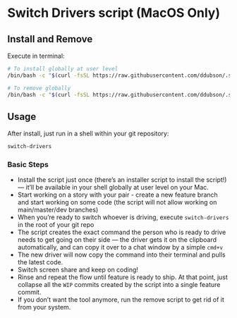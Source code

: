 # Switch Drivers script (MacOS Only)

## Install and Remove

Execute in terminal:

```bash
# To install globally at user level
/bin/bash -c "$(curl -fsSL https://raw.githubusercontent.com/ddubson/.scripts/main/install-switch-drivers.sh)"

# To remove globally
/bin/bash -c "$(curl -fsSL https://raw.githubusercontent.com/ddubson/.scripts/main/remove-switch-drivers.sh)"
```

## Usage

After install, just run in a shell within your git repository:

```bash
switch-drivers
```

### Basic Steps

- Install the script just once (there’s an installer script to install the script!) — it’ll be available in your shell globally at user level on your Mac.
- Start working on a story with your pair - create a new feature branch and start working on some code (the script will not allow working on main/master/dev branches)
- When you’re ready to switch whoever is driving, execute `switch-drivers` in the root of your git repo
- The script creates the exact command the person who is ready to drive needs to get going on their side — the driver gets it on the clipboard automatically, and can copy it over to a chat window by a simple `cmd+v`
- The new driver will now copy the command into their terminal and pulls the latest code. 
- Switch screen share and keep on coding!
- Rinse and repeat the flow until feature is ready to ship. At that point, just collapse all the `WIP` commits created by the script into a single feature commit.
- If you don’t want the tool anymore, run the remove script to get rid of it from your system.
